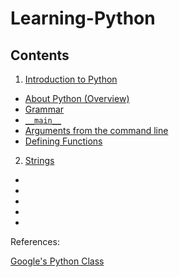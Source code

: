 # Learning-Python

## Contents
1) [Introduction to Python](https://github.com/edgarfinn/Learning-Python/blob/master/IntroductionToPython.md)
  - [About Python (Overview)](#)
  - [Grammar](#)
  - [`__main__`](#)
  - [Arguments from the command line](#)
  - [Defining Functions](#)
2) [Strings](https://github.com/edgarfinn/Learning-Python/blob/master/Strings.md)
  - [](#)
  - [](#)
  - [](#)
  - [](#)
  - [](#)

References:

[Google's Python Class](https://developers.google.com/edu/python)
